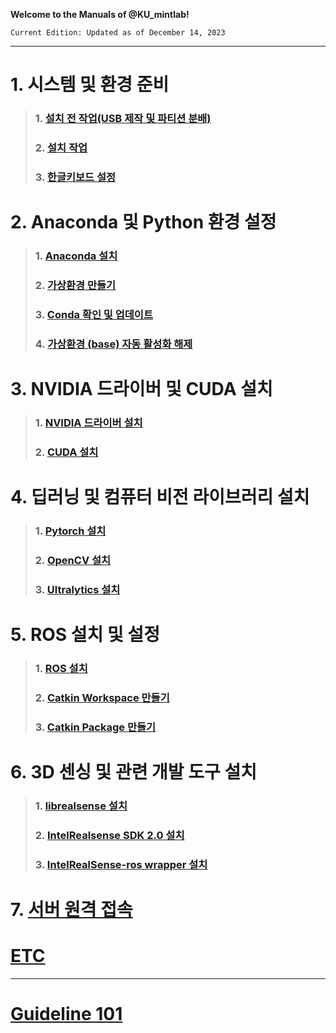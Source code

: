 **Welcome to the Manuals of @KU_mintlab!**


`Current Edition: Updated as of December 14, 2023`



***

# 1. 시스템 및 환경 준비
> ### 1. [설치 전 작업(USB 제작 및 파티션 분배)](https://github.com/suninbaek/mintlab_manual/wiki/Guideline-101#1-%EC%84%A4%EC%B9%98-%EC%A0%84-%EC%9E%91%EC%97%85usb-%ED%8C%8C%ED%8B%B0%EC%85%98-%EB%B6%84%EB%B0%B0)
> ### 2. [설치 작업](https://github.com/suninbaek/mintlab_manual/wiki/Guideline-101#2-%EC%84%A4%EC%B9%98-%EC%9E%91%EC%97%85)
> ### 3. [한글키보드 설정](https://github.com/suninbaek/mintlab_manual/wiki/Guideline-101#3-%ED%95%9C%EA%B8%80%ED%82%A4%EB%B3%B4%EB%93%9C-%EC%84%A4%EC%A0%95)


# 2. Anaconda 및 Python 환경 설정
> ### 1. [Anaconda 설치](https://github.com/suninbaek/mintlab_manual/wiki/Guideline-101#4-anaconda-%EC%84%A4%EC%B9%98)
> ### 2. [가상환경 만들기](https://github.com/suninbaek/mintlab_manual/wiki/Guideline-101#5-%EA%B0%80%EC%83%81%ED%99%98%EA%B2%BD-%EB%A7%8C%EB%93%A4%EA%B8%B0)
> ### 3. [Conda 확인 및 업데이트](https://github.com/suninbaek/mintlab_manual/wiki/Guideline-101#6-conda-%ED%99%95%EC%9D%B8-%EB%B0%8F-%EC%97%85%EB%8D%B0%EC%9D%B4%ED%8A%B8)
> ### 4. [가상환경 (base) 자동 활성화 해제](https://github.com/suninbaek/mintlab_manual/wiki/Guideline-101#7-%EA%B0%80%EC%83%81%ED%99%98%EA%B2%BD-base-%EC%9E%90%EB%8F%99-%ED%99%9C%EC%84%B1%ED%99%94-%ED%95%B4%EC%A0%9C)

# 3. NVIDIA 드라이버 및 CUDA 설치
> ### 1. [NVIDIA 드라이버 설치](https://github.com/suninbaek/mintlab_manual/wiki/Guideline-101#9-1-nvidia-%EB%93%9C%EB%9D%BC%EC%9D%B4%EB%B2%84-%EC%84%A4%EC%B9%98)
> ### 2. [CUDA 설치](https://github.com/suninbaek/mintlab_manual/wiki/Guideline-101#9-2-cuda-%EC%84%A4%EC%B9%98)

# 4. 딥러닝 및 컴퓨터 비전 라이브러리 설치
> ### 1. [Pytorch 설치](https://github.com/suninbaek/mintlab_manual/wiki/Guideline-101#10-pytorch-%EC%84%A4%EC%B9%98)
> ### 2. [OpenCV 설치](https://github.com/suninbaek/mintlab_manual/wiki/Guideline-101#11-opencv-%EC%84%A4%EC%B9%98)
> ### 3. [Ultralytics 설치](https://github.com/suninbaek/mintlab_manual/wiki/Guideline-101#12-ultralytics-%EC%84%A4%EC%B9%98)

# 5. ROS 설치 및 설정
> ### 1. [ROS 설치](https://github.com/suninbaek/mintlab_manual/wiki/Guideline-101#8-ros-%EC%84%A4%EC%B9%98)
> ### 2. [Catkin Workspace 만들기](https://github.com/suninbaek/mintlab_manual/wiki/Guideline-101#14-catkin-workspace-%EB%A7%8C%EB%93%A4%EA%B8%B0)
> ### 3. [Catkin Package 만들기](https://github.com/mintlabkorea/mintlab_manual/wiki/Guideline-101#15-catkin-package-%EB%A7%8C%EB%93%A4%EA%B8%B0%EC%9D%BC%EB%8B%A8%EC%9D%80-skip)


# 6. 3D 센싱 및 관련 개발 도구 설치
> ### 1. [librealsense 설치](https://github.com/suninbaek/mintlab_manual/wiki/Guideline-101#13-librealsense-%EC%84%A4%EC%B9%98)
> ### 2. [IntelRealsense SDK 2.0 설치](https://github.com/mintlabkorea/mintlab_manual/wiki/Guideline-101#16-intelrealsend-sdk-20-%EC%84%A4%EC%B9%98)
> ### 3. [IntelRealSense-ros wrapper 설치](https://github.com/mintlabkorea/mintlab_manual/wiki/Guideline-101#17-intelrealsense-ros-wrapper-%EC%84%A4%EC%B9%98)

# 7. [서버 원격 접속](https://github.com/mintlabkorea/mintlab_manual/wiki/MINT-Lab-%EC%84%9C%EB%B2%84-%EC%BB%B4%ED%93%A8%ED%84%B0-%EC%9B%90%EA%B2%A9-%EC%A0%91%EC%86%8D)

# [ETC](https://github.com/mintlabkorea/mintlab_manual/wiki/Guideline-101#etc)
***


# [Guideline 101](https://github.com/suninbaek/mintlab_manual/wiki/Guideline-101)
